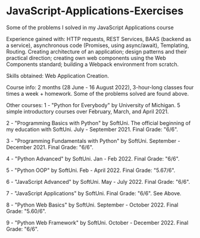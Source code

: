 # JavaScript-Applications-Exercises
Some of the problems I solved in my JavaScript Applications course


Experience gained with: HTTP requests, REST Services, BAAS (backend as a service), asynchronous code (Promises, using async/await), Templating, Routing. Creating architecture of an application; design patterns and their practical direction; creating own web components using the Web Components standard; building a Webpack environment from scratch.

Skills obtained: Web Application Creation.

Course info: 2 months (28 June - 16 August 2022), 3-hour-long classes four times a week + homework. Some of the problems solved are found above.

Other courses: 1 - "Python for Everybody" by University of Michigan. 5 simple introductory courses over February, March, and April 2021.

2 - "Programming Basics with Python" by SoftUni. The official beginning of my education with SoftUni. July - September 2021. Final Grade: "6/6".

3 - "Programming Fundamentals with Python" by SoftUni. September - December 2021. Final Grade: "6/6".

4 - "Python Advanced" by SoftUni. Jan - Feb 2022. Final Grade: "6/6".

5 - "Python OOP" by SoftUni. Feb - April 2022. Final Grade: "5.67/6".

6 - "JavaScript Advanced" by SoftUni. May - July 2022. Final Grade: "6/6". 

7 - "JavaScript Applications" by SoftUni. Final Grade: "6/6". See Above.

8 - "Python Web Basics" by SoftUni. September - October 2022. Final Grade: "5.60/6".

9 - "Python Web Framework" by SoftUni. October - December 2022. Final Grade: "6/6".
